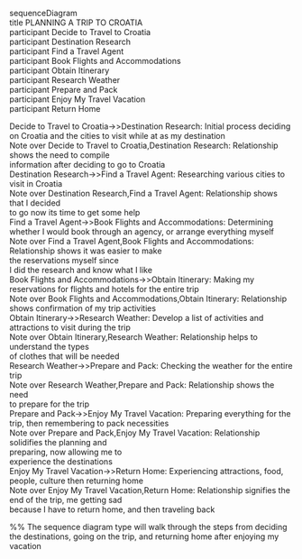 sequenceDiagram  
title PLANNING A TRIP TO CROATIA  
participant Decide to Travel to Croatia  
participant Destination Research  
participant Find a Travel Agent  
participant Book Flights and Accommodations  
participant Obtain Itinerary  
participant Research Weather  
participant Prepare and Pack  
participant Enjoy My Travel Vacation  
participant Return Home  

Decide to Travel to Croatia->>Destination Research: Initial process deciding on Croatia and the cities to visit while at as my destination  
Note over Decide to Travel to Croatia,Destination Research: Relationship shows the need to compile<br/>information after deciding to go to Croatia  
Destination Research->>Find a Travel Agent: Researching various cities to visit in Croatia   
Note over Destination Research,Find a Travel Agent: Relationship shows that I decided<br/> to go now its time to get some help  
Find a Travel Agent->>Book Flights and Accommodations: Determining whether I would book through an agency, or arrange everything myself  
Note over Find a Travel Agent,Book Flights and Accommodations: Relationship shows it was easier to make<br/> the reservations myself since<br/> I did the research and know what I like  
Book Flights and Accommodations->>Obtain Itinerary: Making my reservations for flights and hotels for the entire trip  
Note over Book Flights and Accommodations,Obtain Itinerary: Relationship shows confirmation of my trip activities  
Obtain Itinerary->>Research Weather: Develop a list of activities and attractions to visit during the trip  
Note over Obtain Itinerary,Research Weather: Relationship helps to understand the types<br/> of clothes that will be needed  
Research Weather->>Prepare and Pack: Checking the weather for the entire trip  
Note over Research Weather,Prepare and Pack: Relationship shows the need<br/> to prepare for the trip  
Prepare and Pack->>Enjoy My Travel Vacation: Preparing everything for the trip, then remembering to pack necessities  
Note over Prepare and Pack,Enjoy My Travel Vacation: Relationship solidifies the planning and<br/> preparing, now allowing me to<br/> experience the destinations  
Enjoy My Travel Vacation->>Return Home: Experiencing attractions, food, people, culture then returning home  
Note over Enjoy My Travel Vacation,Return Home: Relationship signifies the end of the trip, me getting sad<br/> because I have to return home, and then traveling back  

%% The sequence diagram type will walk through the steps from deciding the destinations, going on the trip, and returning home after enjoying my vacation
